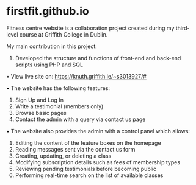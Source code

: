 # firstfit.github.io
Fitness centre website is a collaboration project created during my third-level course at Griffith College in Dublin. 

My main contribution in this project:

1. Developed the structure and functions of front-end and back-end scripts using PHP and SQL

• View live site on: https://knuth.griffith.ie/~s3013927/#

• The website has the following features:

1. Sign Up and Log In
2. Write a testimonial (members only)
3. Browse basic pages 
4. Contact the admin with a query via contact us page


• The website also provides the admin with a control panel which allows:

1. Editing the content of the feature boxes on the homepage 
2. Reading messages sent via the contact us form
3. Creating, updating, or deleting a class
4. Modifying subscription details such as fees of membership types
5. Reviewing pending testimonials before becoming public
6. Performing real-time search on the list of available classes 

